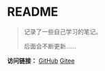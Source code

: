 # README

> 记录了一些自己学习的笔记。
>
> 后面会不断更新......

**访问链接：** [GitHub](https://zhwzhao.github.io/CS_Learning/#/)     [Gitee](http://zhw-zhao.gitee.io/cs_learning/#/)

